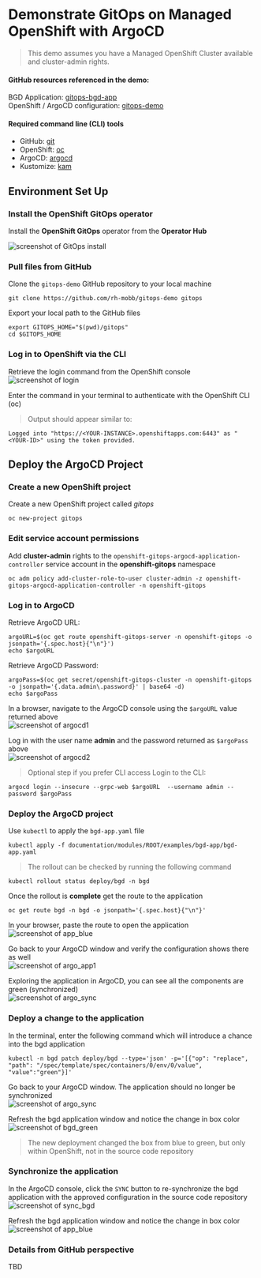 # Demonstrate GitOps on Managed OpenShift with ArgoCD

>This demo assumes you have a Managed OpenShift Cluster available and cluster-admin rights.

#### GitHub resources referenced in the demo:

BGD Application: [gitops-bgd-app](https://github.com/rh-mobb/gitops-bgd-app) <br>
OpenShift / ArgoCD configuration:  [gitops-demo](https://github.com/rh-mobb/gitops-demo)

#### Required command line (CLI) tools

- GitHub: [git](https://git-scm.com/download/)
- OpenShift: [oc](https://docs.openshift.com/container-platform/4.2/cli_reference/openshift_cli/getting-started-cli.html#cli-installing-cli_cli-developer-commands)
- ArgoCD: [argocd](https://argoproj.github.io/argo-cd/cli_installation/)
- Kustomize: [kam](https://kubectl.docs.kubernetes.io/installation/kustomize/)

## Environment Set Up

### Install the OpenShift GitOps operator

Install the **OpenShift GitOps** operator from the **Operator Hub**

![screenshot of GitOps install](./gitops_operator.png)

### Pull files from GitHub

Clone the `gitops-demo` GitHub repository to your local machine
```
git clone https://github.com/rh-mobb/gitops-demo gitops
```

Export your local path to the GitHub files
```
export GITOPS_HOME="$(pwd)/gitops"
cd $GITOPS_HOME
```

### Log in to OpenShift via the CLI

Retrieve the login command from the OpenShift console <br>
![screenshot of login](./oc_login.png)

Enter the command in your terminal to authenticate with the OpenShift CLI (oc)
>Output should appear similar to:
```
Logged into "https://<YOUR-INSTANCE>.openshiftapps.com:6443" as "<YOUR-ID>" using the token provided.
```

## Deploy the ArgoCD Project

### Create a new OpenShift project

Create a new OpenShift project called *gitops*
```
oc new-project gitops
```

### Edit service account permissions

Add **cluster-admin** rights to the `openshift-gitops-argocd-application-controller` service account in the **openshift-gitops** namespace
```
oc adm policy add-cluster-role-to-user cluster-admin -z openshift-gitops-argocd-application-controller -n openshift-gitops
```

### Log in to ArgoCD

Retrieve ArgoCD URL:
```
argoURL=$(oc get route openshift-gitops-server -n openshift-gitops -o jsonpath='{.spec.host}{"\n"}')
echo $argoURL
```

Retrieve ArgoCD Password:
```
argoPass=$(oc get secret/openshift-gitops-cluster -n openshift-gitops -o jsonpath='{.data.admin\.password}' | base64 -d)
echo $argoPass
```

In a browser, navigate to the ArgoCD console using the `$argoURL` value returned above <br>
![screenshot of argocd1](./argo1.png)

Log in with the user name **admin** and the password returned as `$argoPass` above <br>
![screenshot of argocd2](./argo2.png)

>Optional step if you prefer CLI access
Login to the CLI:
```
argocd login --insecure --grpc-web $argoURL  --username admin --password $argoPass
```

### Deploy the ArgoCD project

Use `kubectl` to apply the `bgd-app.yaml` file
```
kubectl apply -f documentation/modules/ROOT/examples/bgd-app/bgd-app.yaml
```

>The rollout can be checked by running the following command
```
kubectl rollout status deploy/bgd -n bgd
```

Once the rollout is **complete** get the route to the application
```
oc get route bgd -n bgd -o jsonpath='{.spec.host}{"\n"}'
```

In your browser, paste the route to open the application <br>
![screenshot of app_blue](./app_blue.png)

Go back to your ArgoCD window and verify the configuration shows there as well <br>
![screenshot of argo_app1](./argo_app1.png)

Exploring the application in ArgoCD, you can see all the components are green (synchronized) <br>
![screenshot of argo_sync](./argo_sync.png)

### Deploy a change to the application

In the terminal, enter the following command which will introduce a chance into the bgd application
```
kubectl -n bgd patch deploy/bgd --type='json' -p='[{"op": "replace", "path": "/spec/template/spec/containers/0/env/0/value", "value":"green"}]'
```

Go back to your ArgoCD window.  The application should no longer be synchronized <br>
![screenshot of argo_sync](./argo_out_of_sync.png)

Refresh the bgd application window and notice the change in box color<br>
![screenshot of bgd_green](./bgd_green.png)
> The new deployment changed the box from blue to green, but only within OpenShift, not in the source code repository

### Synchronize the application

In the ArgoCD console, click the `SYNC` button to re-synchronize the bgd application with the approved configuration in the source code repository <br>
![screenshot of sync_bgd](./sync_bgd.png)

Refresh the bgd application window and notice the change in box color<br>
![screenshot of app_blue](./app_blue.png)

### Details from GitHub perspective
TBD






